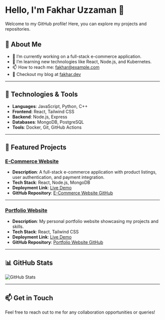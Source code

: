 # Hello, I'm Fakhar Uzzaman 👋

Welcome to my GitHub profile! Here, you can explore my projects and repositories.

## 🌱 About Me
- 🔭 I’m currently working on a full-stack e-commerce application.
- 🌱 I’m learning new technologies like React, Node.js, and Kubernetes.
- 📫 How to reach me: [fakhar@example.com](mailto:fakhar@example.com)
- 📝 Checkout my blog at [fakhar.dev](https://fakhar.dev)

---

## 🔧 Technologies & Tools

- **Languages**: JavaScript, Python, C++
- **Frontend**: React, Tailwind CSS
- **Backend**: Node.js, Express
- **Databases**: MongoDB, PostgreSQL
- **Tools**: Docker, Git, GitHub Actions

---

## 🚀 Featured Projects

### [E-Commerce Website](https://github.com/fakhar/ecommerce)
- **Description**: A full-stack e-commerce application with product listings, user authentication, and payment integration.
- **Tech Stack**: React, Node.js, MongoDB
- **Deployment Link**: [Live Demo](https://ecommerce-demo.com)
- **GitHub Repository**: [E-Commerce Website GitHub](https://github.com/fakhar/ecommerce)

---

### [Portfolio Website](https://github.com/fakhar/portfolio)
- **Description**: My personal portfolio website showcasing my projects and skills.
- **Tech Stack**: React, Tailwind CSS
- **Deployment Link**: [Live Demo](https://portfolio-demo.com)
- **GitHub Repository**: [Portfolio Website GitHub](https://github.com/fakhar/portfolio)

---

## 📊 GitHub Stats

![GitHub Stats](https://github-readme-stats.vercel.app/api?username=fakhar&show_icons=true&count_private=true)

---

## 📫 Get in Touch
Feel free to reach out to me for any collaboration opportunities or queries!
